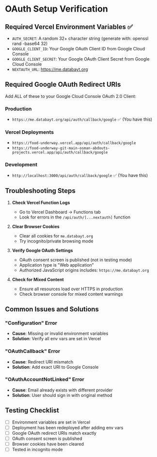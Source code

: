 # OAuth Setup Verification

## Required Vercel Environment Variables ✅
- `AUTH_SECRET`: A random 32+ character string (generate with: openssl rand -base64 32)
- `GOOGLE_CLIENT_ID`: Your Google OAuth Client ID from Google Cloud Console
- `GOOGLE_CLIENT_SECRET`: Your Google OAuth Client Secret from Google Cloud Console
- `NEXTAUTH_URL`: https://me.databayt.org

## Required Google OAuth Redirect URIs
Add ALL of these to your Google Cloud Console OAuth 2.0 Client:

### Production
- `https://me.databayt.org/api/auth/callback/google` ✅ (You have this)

### Vercel Deployments
- `https://food-underway.vercel.app/api/auth/callback/google`
- `https://food-underway-git-main-osman-abdouts-projects.vercel.app/api/auth/callback/google`

### Development
- `http://localhost:3000/api/auth/callback/google` ✅ (You have this)

## Troubleshooting Steps

1. **Check Vercel Function Logs**
   - Go to Vercel Dashboard → Functions tab
   - Look for errors in the `/api/auth/[...nextauth]` function

2. **Clear Browser Cookies**
   - Clear all cookies for `me.databayt.org`
   - Try incognito/private browsing mode

3. **Verify Google OAuth Settings**
   - OAuth consent screen is published (not in testing mode)
   - Application type is "Web application"
   - Authorized JavaScript origins includes: `https://me.databayt.org`

4. **Check for Mixed Content**
   - Ensure all resources load over HTTPS in production
   - Check browser console for mixed content warnings

## Common Issues and Solutions

### "Configuration" Error
- **Cause**: Missing or invalid environment variables
- **Solution**: Verify all env vars are set in Vercel

### "OAuthCallback" Error
- **Cause**: Redirect URI mismatch
- **Solution**: Add exact URI to Google Console

### "OAuthAccountNotLinked" Error
- **Cause**: Email already exists with different provider
- **Solution**: User should sign in with original method

## Testing Checklist
- [ ] Environment variables are set in Vercel
- [ ] Deployment has been redeployed after adding env vars
- [ ] Google OAuth redirect URIs match exactly
- [ ] OAuth consent screen is published
- [ ] Browser cookies have been cleared
- [ ] Tested in incognito mode